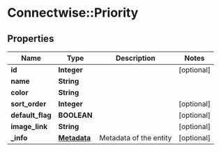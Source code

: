 # Connectwise::Priority

## Properties
Name | Type | Description | Notes
------------ | ------------- | ------------- | -------------
**id** | **Integer** |  | [optional] 
**name** | **String** |  | 
**color** | **String** |  | 
**sort_order** | **Integer** |  | [optional] 
**default_flag** | **BOOLEAN** |  | [optional] 
**image_link** | **String** |  | [optional] 
**_info** | [**Metadata**](Metadata.md) | Metadata of the entity | [optional] 


